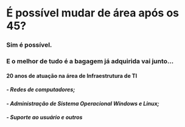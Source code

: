 # É possível mudar de área após os 45?

### Sim é possível. 

### E o melhor de tudo é a bagagem já adquirida vai junto... 

#### 20 anos de atuação na área de Infraestrutura de TI

#### _- Redes de computadores;_

#### _- Administração de Sistema Operacional Windows e Linux;_

#### _- Suporte ao usuário e outros_













 













##

